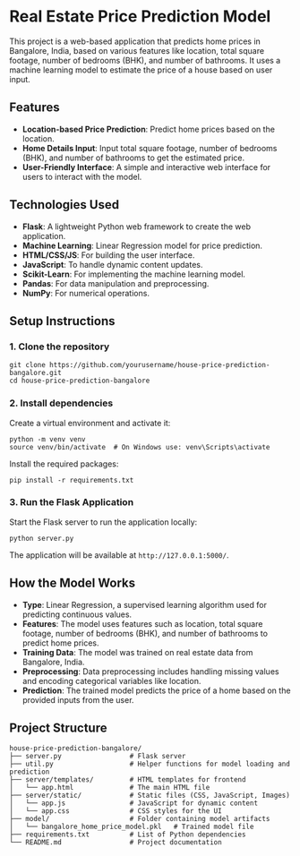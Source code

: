 # Real Estate Price Prediction Model

This project is a web-based application that predicts home prices in Bangalore, India, based on various features like location, total square footage, number of bedrooms (BHK), and number of bathrooms. It uses a machine learning model to estimate the price of a house based on user input.

## Features

- **Location-based Price Prediction**: Predict home prices based on the location.
- **Home Details Input**: Input total square footage, number of bedrooms (BHK), and number of bathrooms to get the estimated price.
- **User-Friendly Interface**: A simple and interactive web interface for users to interact with the model.

## Technologies Used

- **Flask**: A lightweight Python web framework to create the web application.
- **Machine Learning**: Linear Regression model for price prediction.
- **HTML/CSS/JS**: For building the user interface.
- **JavaScript**: To handle dynamic content updates.
- **Scikit-Learn**: For implementing the machine learning model.
- **Pandas**: For data manipulation and preprocessing.
- **NumPy**: For numerical operations.

## Setup Instructions

### 1. Clone the repository
```
git clone https://github.com/yourusername/house-price-prediction-bangalore.git
cd house-price-prediction-bangalore
```

### 2. Install dependencies
Create a virtual environment and activate it:
```
python -m venv venv
source venv/bin/activate  # On Windows use: venv\Scripts\activate
```

Install the required packages:
```
pip install -r requirements.txt
```

### 3. Run the Flask Application
Start the Flask server to run the application locally:
```
python server.py
```

The application will be available at `http://127.0.0.1:5000/`.

## How the Model Works

- **Type**: Linear Regression, a supervised learning algorithm used for predicting continuous values.
- **Features**: The model uses features such as location, total square footage, number of bedrooms (BHK), and number of bathrooms to predict home prices.
- **Training Data**: The model was trained on real estate data from Bangalore, India.
- **Preprocessing**: Data preprocessing includes handling missing values and encoding categorical variables like location.
- **Prediction**: The trained model predicts the price of a home based on the provided inputs from the user.

## Project Structure

```
house-price-prediction-bangalore/
├── server.py                 # Flask server
├── util.py                   # Helper functions for model loading and prediction
├── server/templates/         # HTML templates for frontend
│   └── app.html              # The main HTML file
├── server/static/            # Static files (CSS, JavaScript, Images)
│   └── app.js                # JavaScript for dynamic content
│   └── app.css               # CSS styles for the UI
├── model/                    # Folder containing model artifacts
│   └── bangalore_home_price_model.pkl   # Trained model file
├── requirements.txt          # List of Python dependencies
└── README.md                 # Project documentation
```
